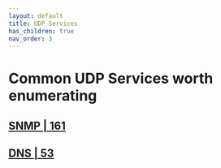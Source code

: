 ```yaml
---
layout: default
title: UDP Services
has_children: true
nav_order: 3
---
```

# Common UDP Services worth enumerating
## <a href="SNMP">SNMP | 161</a>
## <a href="DNS">DNS | 53</a>
